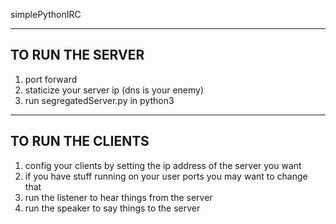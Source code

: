simplePythonIRC

-----------------------
TO RUN THE SERVER
-----------------------
1. port forward
2. staticize your server ip (dns is your enemy)
3. run segregatedServer.py in python3



-----------------------
TO RUN THE CLIENTS
-----------------------
1. config your clients by setting the ip address of the server you want
2. if you have stuff running on your user ports you may want to change that
3. run the listener to hear things from the server
4. run the speaker to say things to the server
